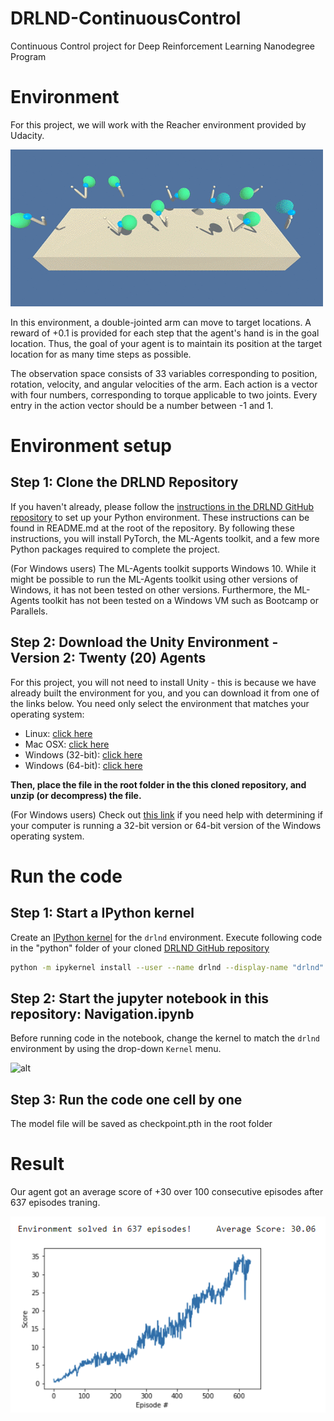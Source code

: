 # DRLND-ContinuousControl
Continuous Control project for Deep Reinforcement Learning Nanodegree Program

# Environment
For this project, we will work with the Reacher environment provided by Udacity.

![alt text][env]

[env]: https://github.com/tiantian20007/DRLND-ContinuousControl/blob/master/res/env "Reacher"

In this environment, a double-jointed arm can move to target locations. A reward of +0.1 is provided for each step that the agent's hand is in the goal location. Thus, the goal of your agent is to maintain its position at the target location for as many time steps as possible.

The observation space consists of 33 variables corresponding to position, rotation, velocity, and angular velocities of the arm. Each action is a vector with four numbers, corresponding to torque applicable to two joints. Every entry in the action vector should be a number between -1 and 1.

# Environment setup

## Step 1: Clone the DRLND Repository
If you haven't already, please follow the [instructions in the DRLND GitHub repository](https://github.com/udacity/deep-reinforcement-learning#dependencies) to set up your Python environment. These instructions can be found in README.md at the root of the repository. By following these instructions, you will install PyTorch, the ML-Agents toolkit, and a few more Python packages required to complete the project.

(For Windows users) The ML-Agents toolkit supports Windows 10. While it might be possible to run the ML-Agents toolkit using other versions of Windows, it has not been tested on other versions. Furthermore, the ML-Agents toolkit has not been tested on a Windows VM such as Bootcamp or Parallels.

## Step 2: Download the Unity Environment - Version 2: Twenty (20) Agents
For this project, you will not need to install Unity - this is because we have already built the environment for you, and you can download it from one of the links below. You need only select the environment that matches your operating system:

- Linux: [click here](https://s3-us-west-1.amazonaws.com/udacity-drlnd/P2/Reacher/Reacher_Linux.zip)
- Mac OSX: [click here](https://s3-us-west-1.amazonaws.com/udacity-drlnd/P2/Reacher/Reacher.app.zip)
- Windows (32-bit): [click here](https://s3-us-west-1.amazonaws.com/udacity-drlnd/P2/Reacher/Reacher_Windows_x86.zip)
- Windows (64-bit): [click here](https://s3-us-west-1.amazonaws.com/udacity-drlnd/P2/Reacher/Reacher_Windows_x86_64.zip)

**Then, place the file in the root folder in the this cloned repository, and unzip (or decompress) the file.**

(For Windows users) Check out [this link](https://support.microsoft.com/en-us/help/827218/how-to-determine-whether-a-computer-is-running-a-32-bit-version-or-64) if you need help with determining if your computer is running a 32-bit version or 64-bit version of the Windows operating system.

# Run the code

## Step 1: Start a IPython kernel
Create an [IPython kernel](http://ipython.readthedocs.io/en/stable/install/kernel_install.html) for the `drlnd` environment. Execute following code in the "python" folder of your cloned [DRLND GitHub repository](https://github.com/udacity/deep-reinforcement-learning)
```bash
python -m ipykernel install --user --name drlnd --display-name "drlnd"
```
## Step 2: Start the jupyter notebook in this repository: Navigation.ipynb
Before running code in the notebook, change the kernel to match the `drlnd` environment by using the drop-down `Kernel` menu. 

![alt][jupyternotebook]

[jupyternotebook]: https://user-images.githubusercontent.com/10624937/42386929-76f671f0-8106-11e8-9376-f17da2ae852e.png "Logo Title 3"

## Step 3: Run the code one cell by one
The model file will be saved as checkpoint.pth in the root folder

# Result
Our agent got an average score of +30 over 100 consecutive episodes after 637 episodes traning.

![alt text][result]

[result]: https://github.com/tiantian20007/DRLND-ContinuousControl/blob/master/res/result.png "Result"
